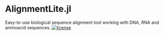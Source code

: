 # AlignmentLite.jl
Easy-to-use biological sequence alignment tool working with DNA, RNA and aminoacid sequences.
[![license](https://img.shields.io/github/license/doctorbetaq/AlignmentLite.jl?color=9ee0e0)](https://github.com/doctorbetaq/AlignmentLite.jl/blob/main/LICENSE)
